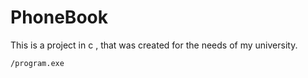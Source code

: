 # PhoneBook
This is a project in c , that was created for the needs of my university.
```
/program.exe
```
